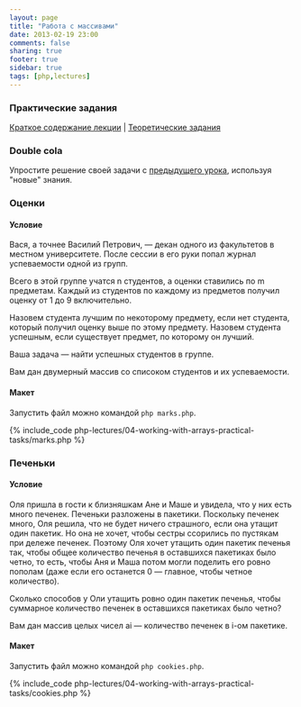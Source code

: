 ```yaml
---
layout: page
title: "Работа с массивами"
date: 2013-02-19 23:00
comments: false
sharing: true
footer: true
sidebar: true
tags: [php,lectures]
---
```

### Практические задания

[Краткое содержание лекции](04-working-with-arrays.html) |
[Теоретические задания](04-working-with-arrays-theoretical-tasks.html)

### Double cola
Упростите решение своей задачи с [предыдущего урока](03-control-structures-practical-tasks.html), используя "новые" знания.

### Оценки
#### Условие
Вася, а точнее Василий Петрович, — декан одного из факультетов в местном университете. После сессии в его руки попал журнал успеваемости одной из групп.

Всего в этой группе учатся n студентов, а оценки ставились по m предметам. Каждый из студентов по каждому из предметов получил оценку от 1 до 9 включительно.

Назовем студента лучшим по некоторому предмету, если нет студента, который получил оценку выше по этому предмету. Назовем студента успешным, если существует предмет, по которому он лучший.

Ваша задача — найти успешных студентов в группе.

Вам дан двумерный массив со списоком студентов и их успеваемости.
#### Макет

Запустить файл можно командой ```php marks.php```.

{% include_code php-lectures/04-working-with-arrays-practical-tasks/marks.php %}

### Печеньки
#### Условие
Оля пришла в гости к близняшкам Ане и Маше и увидела, что у них есть много печенек. Печеньки разложены в пакетики.
Поскольку печенек много, Оля решила, что не будет ничего страшного, если она утащит один пакетик.
Но она не хочет, чтобы сестры ссорились по пустякам при дележе печенек.
Поэтому Оля хочет утащить один пакетик печенья так, чтобы общее количество печенья в оставшихся пакетиках было четно,
то есть, чтобы Аня и Маша потом могли поделить его ровно пополам (даже если его останется 0 — главное, чтобы четное количество).

Сколько способов у Оли утащить ровно один пакетик печенья, чтобы суммарное количество печенек в оставшихся пакетиках было четно?

Вам дан массив целых чисел ai — количество печенек в i-ом пакетике.
#### Макет

Запустить файл можно командой ```php cookies.php```.

{% include_code php-lectures/04-working-with-arrays-practical-tasks/cookies.php %}
